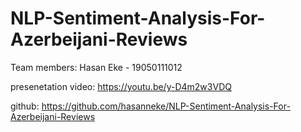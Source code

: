 # NLP-Sentiment-Analysis-For-Azerbeijani-Reviews

Team members: Hasan Eke - 19050111012

presenetation video: https://youtu.be/y-D4m2w3VDQ

github: https://github.com/hasanneke/NLP-Sentiment-Analysis-For-Azerbeijani-Reviews
